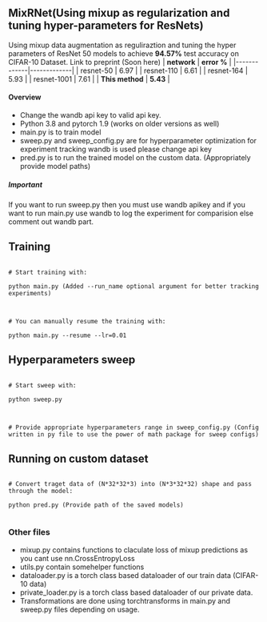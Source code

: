 

## MixRNet(Using mixup as regularization and tuning hyper-parameters for ResNets)
Using mixup data augmentation as reguliraztion and tuning the hyper parameters of ResNet 50 models to achieve **94.57%** test accuracy on CIFAR-10 Dataset. Link to preprint (Soon here)
| **network** | **error %** | 
|-------------|-------------|
| resnet-50   | 6.97        | 
| resnet-110  | 6.61        |
| resnet-164  | 5.93        |
| resnet-1001 | 7.61        |
| **This method** | **5.43** |


#### Overview

 - Change the wandb api key to valid api key.
 - Python 3.8 and pytorch 1.9 (works on older versions as well)
 - main.py is to train model
 - sweep.py and sweep_config.py are for hyperparameter optimization for experiment tracking wandb is used please change api key
 - pred.py is to run the trained model on the custom data. (Appropriately provide model paths)


##### Important
If you want to run sweep.py then you must use wandb apikey and if you want to run main.py use wandb to log the experiment for comparision else comment out wandb part.

## Training

```

# Start training with:

python main.py (Added --run_name optional argument for better tracking experiments)

  

# You can manually resume the training with:

python main.py --resume --lr=0.01

```

## Hyperparameters sweep

```

# Start sweep with:

python sweep.py

  

# Provide appropriate hyperparameters range in sweep_config.py (Config written in py file to use the power of math package for sweep configs)

```

## Running on custom dataset

```

# Convert traget data of (N*32*32*3) into (N*3*32*32) shape and pass through the model:

python pred.py (Provide path of the saved models)


```

### Other files

- mixup.py contains functions to claculate loss of mixup predictions as you cant use nn.CrossEntropyLoss
- utils.py contain somehelper functions
- dataloader.py is a torch class based dataloader of our train data (CIFAR-10 data)
- private_loader.py is a torch class based dataloader of our private data.
- Transformations are done using torchtransforms in main.py and sweep.py files depending on usage.
